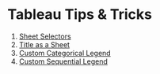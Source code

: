 # Tableau Tips & Tricks

1. [Sheet Selectors](_tableau_tips_and_tricks/Tableau-Tips-Tricks-1-Sheet-Selectors.md) 
2. [Title as a Sheet](_tableau_tips_and_tricks/Tableau-Tips-Tricks-2-Title-as-a-Sheet.md)
3. [Custom Categorical Legend](_tableau_tips_and_tricks/Tableau-Tips-Tricks-3-Custom-Categorical-Legend.md)
4. [Custom Sequential Legend](_tableau_tips_and_tricks/Tableau-Tips-Tricks-4-Custom-Sequential-Legend.md)